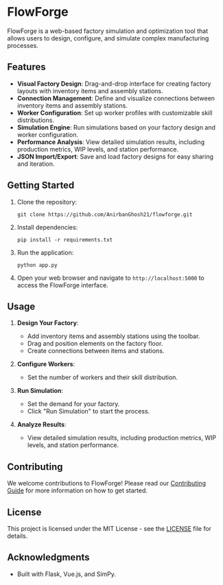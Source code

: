 # FlowForge

FlowForge is a web-based factory simulation and optimization tool that allows users to design, configure, and simulate complex manufacturing processes.

## Features

- **Visual Factory Design**: Drag-and-drop interface for creating factory layouts with inventory items and assembly stations.
- **Connection Management**: Define and visualize connections between inventory items and assembly stations.
- **Worker Configuration**: Set up worker profiles with customizable skill distributions.
- **Simulation Engine**: Run simulations based on your factory design and worker configuration.
- **Performance Analysis**: View detailed simulation results, including production metrics, WIP levels, and station performance.
- **JSON Import/Export**: Save and load factory designs for easy sharing and iteration.

## Getting Started

1. Clone the repository:
   ```
   git clone https://github.com/AnirbanGhosh21/flowforge.git
   ```

2. Install dependencies:
   ```
   pip install -r requirements.txt
   ```

3. Run the application:
   ```
   python app.py
   ```

4. Open your web browser and navigate to `http://localhost:5000` to access the FlowForge interface.

## Usage

1. **Design Your Factory**:
   - Add inventory items and assembly stations using the toolbar.
   - Drag and position elements on the factory floor.
   - Create connections between items and stations.

2. **Configure Workers**:
   - Set the number of workers and their skill distribution.

3. **Run Simulation**:
   - Set the demand for your factory.
   - Click "Run Simulation" to start the process.

4. **Analyze Results**:
   - View detailed simulation results, including production metrics, WIP levels, and station performance.

## Contributing

We welcome contributions to FlowForge! Please read our [Contributing Guide](CONTRIBUTING.md) for more information on how to get started.

## License

This project is licensed under the MIT License - see the [LICENSE](LICENSE) file for details.

## Acknowledgments

- Built with Flask, Vue.js, and SimPy.
